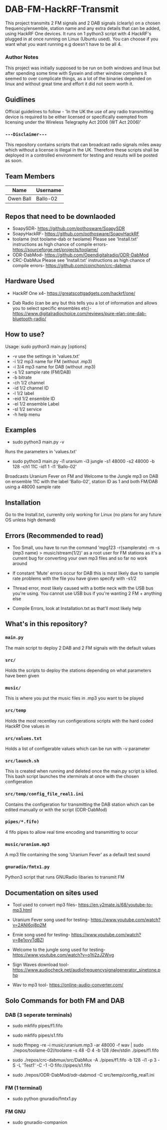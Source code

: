 # DAB-FM-HackRF-Transmit
This project transmits 2 FM signals and 2 DAB signals (clearly) on a chosen frequency/ensemble, station name and any extra details that can be added, using HackRF One devices. It runs on 1 python3 script with 4 HackRF's plugged in at once running on Linux (Ubuntu used). You can choose if you want what you want running e.g doesn't have to be all 4.

### Author Notes
This project was initially supposed to be run on both windows and linux but after spending some time with Syswin and other window compilers it seemed to over complicate things, as a lot of the binaries depended on linux and without great time and effort it did not seem worth it.

## Guidlines
Official guidelines to follow - 'In the UK the use of any radio transmitting device is required to be either licensed or specifically exempted from licensing under the Wireless Telegraphy Act 2006 (WT Act 2006)'

### `---Disclaimer---`
This repository contains scripts that can broadcast radio signals miles away which without a license is illegal in the UK. Therefore these scripts shall be deployed in a controlled environment for testing and results will be posted as soon.


## Team Members

|   Name              |    Username     |
|---------------------|-----------------|
| Owen Ball           |   Ballo-02      |


## Repos that need to be downlaoded
 - SoapySDR-
https://github.com/pothosware/SoapySDR
 - SoapyHackRF-
https://github.com/pothosware/SoapyHackRF
- toolame (not toolame-dab or twolame)
 Please see 'Install.txt' instructions as high chance of compile errors-
https://sourceforge.net/projects/toolame/
- ODR-DabMod-
https://github.com/Opendigitalradio/ODR-DabMod
- CRC-DabMux
 Please see 'Install.txt' instructions as high chance of compile errors-
https://github.com/coinchon/crc-dabmux

## Hardware Used
- HackRf One x4-
https://greatscottgadgets.com/hackrf/one/ 

- Dab Radio (can be any but this tells you a lot of information and allows you to select specific ensembles etc)-
https://www.digitalradiochoice.com/reviews/pure-elan-one-dab-bluetooth-radio/

## How to use?

Usage: sudo python3 main.py [options]

 - -v                  use the settings in 'values.txt'
 - -i 1/2              mp3 name for FM (without .mp3)
 - -i 3/4              mp3 name for DAB (without .mp3)
 - -s 1/2              sample rate (FM/DAB)
 - -b                  bitrate
 - -ch 1/2             channel 
 - -id 1/2             channel ID
 - -l 1/2              label
 - -eid 1/2            ensemble ID
 - -el 1/2             ensemble Label
 - -sl 1/2             service
 - -h                  help menu
 

## Examples
 - sudo python3 main.py -v
 
 Runs the parameters in 'values.txt'
 
 - sudo python3 main.py -i1 uranium -i3 jungle -s1 48000 -s2 48000 -b 128 -ch1 11C -id1 1 -l1 'Ballo-02'
 
 Broadcasts Uranium Fever on FM and Welcome to the Jungle mp3 on DAB on ensemble 11C with the label 'Ballo-02', station ID as 1 and both FM/DAB using a 48000 sample rate
 
## Installation
Go to the Install.txt, currenlty only working for Linux (no plans for any future OS unless high demand)
 
## Errors (Recommended to read)
 - Too Small, uou have to run the command 'mpg123 -r{samplerate} -m -s {mp3 name} > music/stream{1/2}' as a root user for FM stations as it's a current bug for converting your own mp3 files and so far no work around
 
  - If constant 'Mute' errors occur for DAB this is most likely due to sample rate problems with the file you have given specify with -s1/2
  
  - Thread error, most likely caused with a bottle neck with the USB bus you're using. You cannot use USB bus if you're wanting 2 FM + anything else 
 
  - Compile Errors, look at Installation.txt as that'll most likely help
 ## What's in this repository?

### `main.py`
The main script to deploy 2 DAB and 2 FM signals with the default values

### `src/`
Holds the scripts to deploy the stations depending on what parameters have been given

### `music/`
This is where you put the music files in .mp3 you want to be played

### `src/temp`
Holds the most recentley run configerations scripts with the hard coded HackRf One values in

### `src/values.txt`
Holds a list of configerable values which can be run with -v parameter

### `src/launch.sh`
This is created when running and deleted once the main.py script is killed. This bash script launches the xterminals at once with the chosen configeration

### `src/temp/config_file_real1.ini`
Contains the configeration for transmitting the DAB station which can be edited manually or with the script (ODR-DabMod)

### `pipes/*.fifo)`
4 fifo pipes to allow real time encoding and transmitting to occur

### `music/uranium.mp3`
A mp3 file containing the song 'Uranium Fever' as a default test sound 

### `gnuradio/fmtx1.py`
Python3 script that runs GNURadio libaries to transmit FM 

## Documentation on sites used
- Tool used to convert mp3 files-
https://en.y2mate.is/68/youtube-to-mp3.html 
- Uranium Fever song used for testing-
https://www.youtube.com/watch?v=2ANI6oj8p2M
- Ernie song used for testing-
https://www.youtube.com/watch?v=8e1xvyTdBZI
- Welcome to the jungle song used for testing-
https://www.youtube.com/watch?v=o1tj2zJ2Wvg

- Sign Waves download tool-
https://www.audiocheck.net/audiofrequencysignalgenerator_sinetone.php
- Wav to mp3 tool-
https://online-audio-converter.com/ 

## Solo Commands for both FM and DAB

### DAB (3 seperate terminals)
 - sudo mkfifo pipes/f1.fifo
 - sudo mkfifo pipes/s1.fifo

 - sudo ffmpeg -re -i music/uranium.mp3 -ar 48000 -f wav | sudo ./repos/toolame-02l/toolame -s 48 -D 4 -b 128 /dev/stdin ./pipes/f1.fifo
 - sudo ./repos/crc-dabmux/src/DabMux -A ./pipes/f1.fifo -b 128 -i1 -p 3 -S -L 'Test1' -C -1 -O fifo://pipes/s1.fifo
 - sudo ./repos/ODR-DabMod/odr-dabmod -C src/temp/config_real1.ini
 
### FM (1 terminal)
 - sudo python gnuradio/fmtx1.py
### FM GNU
 - sudo gnuradio-companion
 
